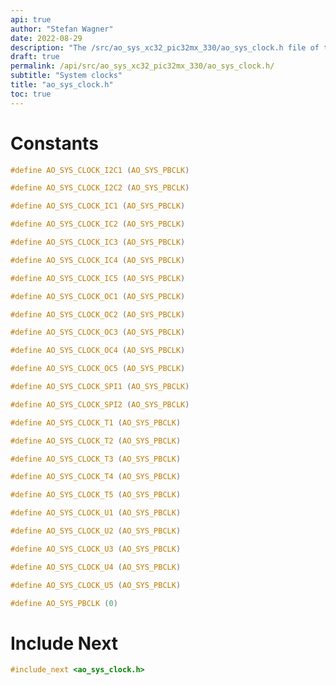 ```yaml
---
api: true
author: "Stefan Wagner"
date: 2022-08-29
description: "The /src/ao_sys_xc32_pic32mx_330/ao_sys_clock.h file of the ao real-time operating system."
draft: true
permalink: /api/src/ao_sys_xc32_pic32mx_330/ao_sys_clock.h/
subtitle: "System clocks"
title: "ao_sys_clock.h"
toc: true
---
```


# Constants

```c
#define AO_SYS_CLOCK_I2C1 (AO_SYS_PBCLK)
```

```c
#define AO_SYS_CLOCK_I2C2 (AO_SYS_PBCLK)
```

```c
#define AO_SYS_CLOCK_IC1 (AO_SYS_PBCLK)
```

```c
#define AO_SYS_CLOCK_IC2 (AO_SYS_PBCLK)
```

```c
#define AO_SYS_CLOCK_IC3 (AO_SYS_PBCLK)
```

```c
#define AO_SYS_CLOCK_IC4 (AO_SYS_PBCLK)
```

```c
#define AO_SYS_CLOCK_IC5 (AO_SYS_PBCLK)
```

```c
#define AO_SYS_CLOCK_OC1 (AO_SYS_PBCLK)
```

```c
#define AO_SYS_CLOCK_OC2 (AO_SYS_PBCLK)
```

```c
#define AO_SYS_CLOCK_OC3 (AO_SYS_PBCLK)
```

```c
#define AO_SYS_CLOCK_OC4 (AO_SYS_PBCLK)
```

```c
#define AO_SYS_CLOCK_OC5 (AO_SYS_PBCLK)
```

```c
#define AO_SYS_CLOCK_SPI1 (AO_SYS_PBCLK)
```

```c
#define AO_SYS_CLOCK_SPI2 (AO_SYS_PBCLK)
```

```c
#define AO_SYS_CLOCK_T1 (AO_SYS_PBCLK)
```

```c
#define AO_SYS_CLOCK_T2 (AO_SYS_PBCLK)
```

```c
#define AO_SYS_CLOCK_T3 (AO_SYS_PBCLK)
```

```c
#define AO_SYS_CLOCK_T4 (AO_SYS_PBCLK)
```

```c
#define AO_SYS_CLOCK_T5 (AO_SYS_PBCLK)
```

```c
#define AO_SYS_CLOCK_U1 (AO_SYS_PBCLK)
```

```c
#define AO_SYS_CLOCK_U2 (AO_SYS_PBCLK)
```

```c
#define AO_SYS_CLOCK_U3 (AO_SYS_PBCLK)
```

```c
#define AO_SYS_CLOCK_U4 (AO_SYS_PBCLK)
```

```c
#define AO_SYS_CLOCK_U5 (AO_SYS_PBCLK)
```

```c
#define AO_SYS_PBCLK (0)
```

# Include Next

```c
#include_next <ao_sys_clock.h>
```

